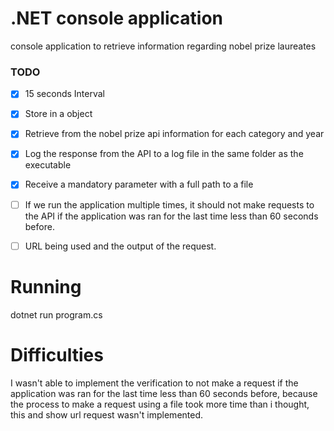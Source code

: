 
# .NET console application

console application to retrieve information regarding nobel prize laureates

### TODO

- [x] 15 seconds Interval
- [x] Store in a object
- [x] Retrieve from the nobel prize api information for each category and year
- [x] Log the response from the API to a log file in the same folder as the executable
- [x] Receive a mandatory parameter with a full path to a file
- [ ] If we run the application multiple times, it should not make requests to the API if the application was ran for the last time less than 60 seconds before.
- [ ] URL being used and the output of the request.


# Running 
dotnet run program.cs

# Difficulties 
I wasn't able to implement the verification to not make a request if the application was ran for the last time less than 60 seconds before, because the process to make a request using a file took more time than i thought, this and show url request wasn't implemented.  

